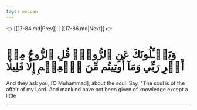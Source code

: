 ```yaml
---
tags: meccan
---
```


👈 [[17-84.md|Prev]] | [[17-86.md|Next]] 👉

# وَيَسۡـَٔلُونَكَ عَنِ ٱلرُّوحِۖ قُلِ ٱلرُّوحُ مِنۡ أَمۡرِ رَبِّي وَمَآ أُوتِيتُم مِّنَ ٱلۡعِلۡمِ إِلَّا قَلِيلٗا

And they ask you, [O Muhammad], about the soul. Say, "The soul is of the affair of my Lord. And mankind have not been given of knowledge except a little

---

